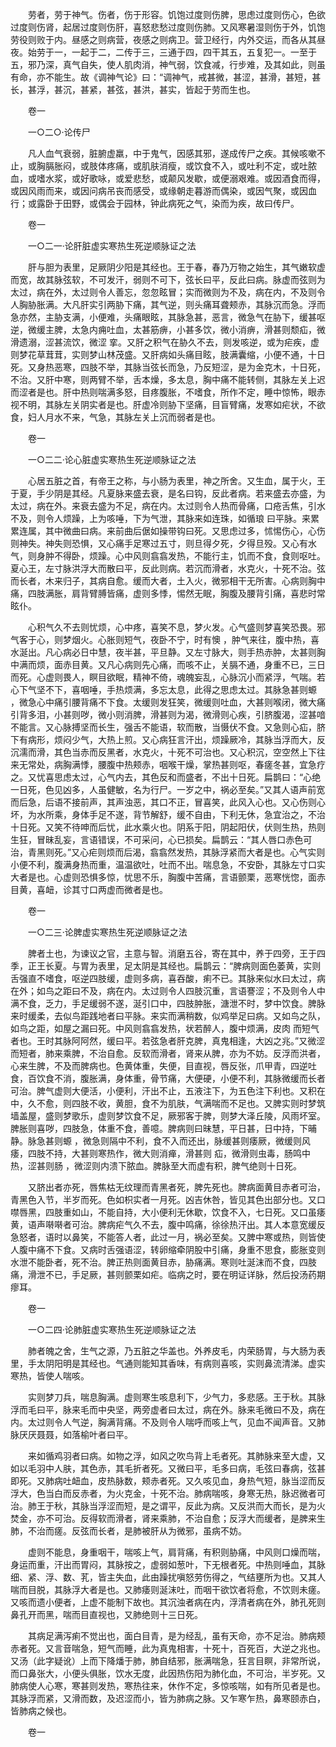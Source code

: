 <!-- { "loadSidebar": true } -->
　　劳者，劳于神气。伤者，伤于形容。饥饱过度则伤脾，思虑过度则伤心，色欲过度则伤肾，起居过度则伤肝，喜怒悲愁过度则伤肺。又风寒暑湿则伤于外，饥饱劳役则败于内。昼感之则病营，夜感之则病卫。营卫经行，内外交运，而各从其昼夜。始劳于一，一起于二，二传于三，三通于四，四干其五，五复犯一。一至于五，邪乃深，真气自失，使人肌肉消，神气弱，饮食减，行步难，及其如此，则虽有命，亦不能生。故《调神气论》曰：“调神气，戒甚微，甚涩，甚滑，甚短，甚长，甚浮，甚沉，甚紧，甚弦，甚洪，甚实，皆起于劳而生也。

　　卷一

　　一○二○·论传尸

　　凡人血气衰弱，脏腑虚羸，中于鬼气，因感其邪，遂成传尸之疾。其候咳嗽不止，或胸膈胀闷，或肢体疼痛，或肌肤消瘦，或饮食不入，或吐利不定，或吐脓血，或嗜水浆，或好歌咏，或爱悲愁，或颠风发歇，或便溺艰难。或因酒食而得，或因风雨而来，或因问病吊丧而感受，或缘朝走暮游而偶染，或因气聚，或因血行；或露卧于田野，或偶会于园林，钟此病死之气，染而为疾，故曰传尸。

　　卷一

　　一○二一·论肝脏虚实寒热生死逆顺脉证之法

　　肝与胆为表里，足厥阴少阳是其经也。王于春，春乃万物之始生，其气嫩软虚而宽，故其脉弦软，不可发汗，弱则不可下，弦长曰平，反此曰病。脉虚而弦则为太过，病在外，太过则令人善忘，忽忽眩冒；实而微则为不及，病在内，不及则令人胸胁胀满。大凡肝实引两胁下痛，其气逆，则头痛耳聋颊赤，其脉沉而急。浮而急亦然，主胁支满，小便难，头痛眼眩，其脉急甚，恶言，微急气在胁下，缓甚呕逆，微缓主脾，太急内痈吐血，太甚筋痹，小甚多饮，微小消痹，滑甚则颓疝，微滑遗溺，涩甚流饮，微涩 挛。又肝之积气在胁久不去，则发咳逆，或为疟疾，虚则梦花草茸茸，实则梦山林茂盛。又肝病如头痛目眩，肢满囊缩，小便不通，十日死。又身热恶寒，四肢不举，其脉当弦长而急，乃反短涩，是为金克木，十日死，不治。又肝中寒，则两臂不举，舌本燥，多太息，胸中痛不能转侧，其脉左关上迟而涩者是也。肝中热则喘满多怒，目疼腹胀，不嗜食，所作不定，睡中惊怖，眼赤视不明，其脉左关阴实者是也。肝虚冷则胁下坚痛，目盲臂痛，发寒如疟状，不欲食，妇人月水不来，气急，其脉左关上沉而弱者是也。

　　卷一

　　一○二二·论心脏虚实寒热生死逆顺脉证之法

　　心居五脏之首，有帝王之称，与小肠为表里，神之所舍。又生血，属于火，王于夏，手少阴是其经。凡夏脉来盛去衰，是名曰钩，反此者病。若来盛去亦盛，为太过，病在外。来衰去盛为不足，病在内。太过则令人热而骨痛，口疮舌焦，引水不及，则令人烦躁，上为咳唾，下为气泄，其脉来如连珠，如循琅 曰平脉。来累累连属，其中微曲曰病。来前曲后倨如操带钩曰死。又思虑过多，怵惕伤心，心伤则神失。神失则恐惧，又心痛手足寒过五寸，则旦得夕死，夕得旦殁。又心有水气，则身肿不得卧，烦躁。心中风则翕翕发热，不能行主，饥而不食，食则呕吐。夏心王，左寸脉洪浮大而散曰平，反此则病。若沉而滑者，水克火，十死不治。弦而长者，木来归子，其病自愈。缓而大者，土入火，微邪相干无所害。心病则胸中痛，四肢满胀，肩背臂膊皆痛，虚则多悸，惕然无眠，胸腹及腰背引痛，喜悲时常眩仆。

　　心积气久不去则忧烦，心中疼，喜笑不息，梦火发。心气盛则梦喜笑恐畏。邪气客于心，则梦烟火。心胀则短气，夜卧不宁，时有懊 ，肿气来往，腹中热，喜水涎出。凡心病必日中慧，夜半甚，平旦静。又左寸脉大，则手热赤肿，太甚则胸中满而烦，面赤目黄。又凡心病则先心痛，而咳不止，关膈不通，身重不已，三日而死。心虚则畏人，瞑目欲眠，精神不倚，魂魄妄乱，心脉沉小而紧浮，气喘。若心下气坚不下，喜咽唾，手热烦满，多忘太息，此得之思虑太过。其脉急甚则螈 ，微急心中痛引腰背痛不下食。太缓则发狂笑，微缓则吐血，大甚则喉闭，微大痛引背多泪，小甚则哕，微小则消脾，滑甚则为渴，微滑则心疾，引脐腹渴，涩甚喑不能言。又心脉搏坚而长生，强舌不能语，软而散，当慑伏不食。又急则心疝，脐下有病形，烦闷少气，大热上煎。又心病狂言汗出，烦躁厥冷，其脉当浮而大，反沉濡而滑，其色当赤而反黑者，水克火，十死不可治也。又心积沉，空空然上下往来无常处，病胸满悸，腰腹中热颊赤，咽喉干燥，掌热甚则呕，春瘥冬甚，宜急疗之。又忧喜思虑太过，心气内去，其色反和而盛者，不出十日死。扁鹊曰：“心绝一日死，色见凶多，人虽健敏，名为行尸。一岁之中，祸必至矣。”又其人语声前宽而后急，后语不接前声，其声浊恶，其口不正，冒喜笑，此风入心也。又心伤则心坏，为水所乘，身体手足不遂，背节解舒，缓不自由，下利无休，急宜治之，不治十日死。又笑不待呻而后忧，此水乘火也。阴系于阳，阴起阳伏，伏则生热，热则生狂，冒昧乱妄，言语错误，不可采问，心已损矣。扁鹊云：“其人唇口赤色可治，青黑则死。”又心疟则烦而后渴，翕翕然发热，其脉浮紧而大者是也。心气实则小便不利，腹满身热而重，温温欲吐，吐而不出。喘息急，不安卧，其脉左寸口实大者是也。心虚则恐惧多惊，忧思不乐，胸腹中苦痛，言语颤栗，恶寒恍惚，面赤目黄，喜衄，诊其寸口两虚而微者是也。

　　卷一

　　一○二三·论脾虚实寒热生死逆顺脉证之法

　　脾者土也，为谏议之官，主意与智。消磨五谷，寄在其中，养于四旁，王于四季，正王长夏。与胃为表里，足太阴是其经也。扁鹊云：“脾病则面色萎黄，实则舌强直不嗜食，呕逆四肢缓，虚则多病，喜吞酸，痢不已。其脉来似水曰太过，病在外；如鸟之距曰不及，病在内。太过则令人四肢沉重，言语謇涩；不及则令人中满不食，乏力，手足缓弱不遂，涎引口中，四肢肿胀，溏泄不时，梦中饮食。脾脉来时缓柔，去似鸟距践地者曰平脉。来实而满稍数，似鸡举足曰病。又如鸟之队，如鸟之距，如屋之漏曰死。中风则翕翕发热，状若醉人，腹中烦满，皮肉 而短气者也。王时其脉阿阿然，缓曰平。若弦急者肝克脾，真鬼相逢，大凶之兆。”又微涩而短者，肺来乘脾，不治自愈。反软而滑者，肾来从脾，亦为不妨。反浮而洪者，心来生脾，不及而脾病也。色黄体重，失便，目直视，唇反张，爪甲青，四逆吐食，百饮食不消，腹胀满，身体重，骨节痛，大便硬，小便不利，其脉微缓而长者可治。脾气虚则大便活，小便利，汗出不止，五液注下，为五色注下利也。又积在中，久不愈，则四肢不收，黄胆，食不为肌肤，气满喘而不足也。又脾实则时梦筑墙盖屋，盛则梦歌乐，虚则梦饮食不足，厥邪客于脾，则梦大泽丘陵，风雨坏室。脾胀则喜哕，四肢急，体重不食，善噫。脾病则曰昧慧，平日甚，日中持，下晡静。脉急甚则螈 ，微急则隔中不利，食不入而还出，脉缓甚则痿厥，微缓则风痿，四肢不持，大甚则寒热作，微大则消瘅，滑甚则 疝，微滑则虫毒，肠鸣中热，涩甚则肠 ，微涩则内溃下脓血。脾脉至大而虚有积，脾气绝则十日死。

　　又脐出者亦死，唇焦枯无纹理而青黑者死，脾先死也。脾病面黄目赤者可治，青黑色入节，半岁而死。色如枳实者一月死。凶吉休咎，皆见其色出部分也。又口噤唇黑，四肢重如山，不能自持，大小便利无休歇，饮食不入，七日死。又口虽痿黄，语声啭啭者可治。脾病疟气久不去，腹中鸣痛，徐徐热汗出。其人本意宽缓反急怒者，语时以鼻笑，不能答人者，此过一月，祸必至矣。又脾中寒或热，则皆使人腹中痛不下食。又病时舌强语涩，转卵缩牵阴股中引痛，身重不思食，膨胀变则水泄不能卧者，死不治。脾正热则面黄目赤，胁痛满。寒则吐涎沫而不食，四肢痛，滑泄不已，手足厥，甚则颤栗如疟。临病之时，要在明证详脉，然后投汤药期瘳耳。

　　卷一

　　一○二四·论肺脏虚实寒热生死逆顺脉证之法

　　肺者魄之舍，生气之源，乃五脏之华盖也。外养皮毛，内荣肠胃，与大肠为表里，手太阴阳明是其经也。气通则能知其香味，有病则喜咳，实则鼻流清涕。虚实寒热，皆使人喘咳。

　　实则梦刀兵，喘息胸满。虚则寒生咳息利下，少气力，多悲感。王于秋。其脉浮而毛曰平，脉来毛而中央坚，两旁虚者曰太过，病在外。脉来毛微曰不及，病在内。太过则令人气逆，胸满背痛。不及则令人喘呼而咳上气，见血不闻声音。又肺脉厌厌聂聂，如落榆叶者曰平。

　　来如循鸡羽者曰病。如物之浮，如风之吹鸟背上毛者死。其肺脉来至大虚，又如以毛羽中人肤，其色赤，其毛折者死。又微曰平，毛多曰病，毛弦曰春病，弦甚即死。又肺病吐衄血，皮热脉数，颊赤者死。又久咳见血，身热气短，脉当涩而反浮大，色当白而反赤者，为火克金，十死不治。肺病喘咳，身寒无热，脉迟微者可治。肺王于秋，其脉当浮涩而短，是之谓平，反此为病。又反洪而大而长，是为火焚金，亦不可治。反得软而滑者，肾来乘肺，不治自愈；反浮大而缓者，是脾来生肺，不治而瘥。反弦而长者，是肺被肝从为微邪，虽病不妨。

　　虚则不能息，身重咽干，喘咳上气，肩背痛，有积则胁痛，中风则口燥而喘，身运而重，汗出而胃闷，其脉按之，虚弱如葱叶，下无根者死。中热则唾血，其脉细、紧、浮、数、芤，皆主失血，此由躁扰嗔怒劳伤得之，气结壅所为也。又其人喘而目脱，其脉浮大者是也。又肺痿则涎沫吐，而咽干欲饮者将愈，不饮则未瘥。又咳而遗小便者，上虚不能制下故也。其沉浊者病在内，浮清者病在外，肺孔死则鼻孔开而黑，喘而目直视也，又肺绝则十三日死。

　　其病足满泻痢不觉出也，面白目青，是为经乱，虽有天命，亦不足治。肺病颊赤者死。又言音喘急，短气而睡，此为真鬼相害，十死十，百死百，大逆之兆也。又汤（此字疑讹）上而下降燔于肺，肺自结邪，胀满喘急，狂言目瞑，非常所说，而口鼻张大，小便头俱胀，饮水无度，此因热伤阳为肺化血，不可治，半岁死。又肺病使人心寒，寒甚则发热，寒热往来，休作不定，多惊咳喘，如有所见者是也。其脉浮而紧，又滑而数，及迟涩而小，皆为肺病之脉。又乍寒乍热，鼻寒颐赤白，皆肺病之候也。

　　卷一

